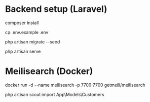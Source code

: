 # Backend setup (Laravel)

composer install

cp .env.example .env

php artisan migrate --seed

php artisan serve

# Meilisearch (Docker)

docker run -d --name meilisearch -p 7700:7700 getmeili/meilisearch

php artisan scout:import App\\Models\\Customers
